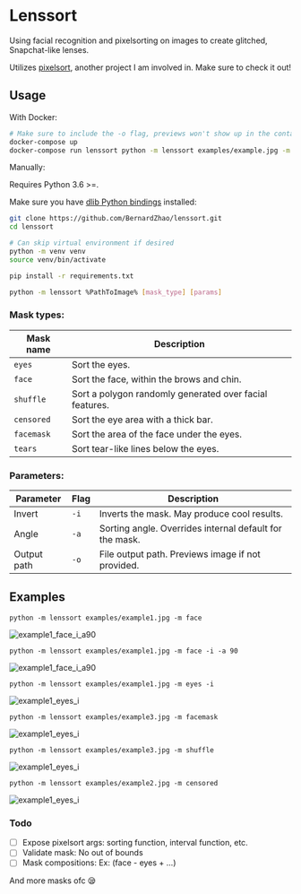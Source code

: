 # Lenssort

Using facial recognition and pixelsorting on images to create glitched, Snapchat-like lenses.

Utilizes [pixelsort](https://github.com/satyarth/pixelsort), another project I am involved in. Make sure to check it out!

## Usage

With Docker:

```bash
# Make sure to include the -o flag, previews won't show up in the container.
docker-compose up
docker-compose run lenssort python -m lenssort examples/example.jpg -m face -o example_result.png
```

Manually:

Requires Python 3.6 >=.

Make sure you have [dlib Python bindings](https://gist.github.com/ageitgey/629d75c1baac34dfa5ca2a1928a7aeaf) installed: 

```bash
git clone https://github.com/BernardZhao/lenssort.git
cd lenssort

# Can skip virtual environment if desired
python -m venv venv 
source venv/bin/activate

pip install -r requirements.txt

python -m lenssort %PathToImage% [mask_type] [params]
```

### Mask types:

Mask name | Description
----------|------------
`eyes`    | Sort the eyes.
`face`    | Sort the face, within the brows and chin.
`shuffle` | Sort a polygon randomly generated over facial features.
`censored`| Sort the eye area with a thick bar.
`facemask`| Sort the area of the face under the eyes.
`tears`   | Sort tear-like lines below the eyes.

### Parameters:

Parameter   | Flag 	| Description
------------|-------|------------
Invert      | `-i`	| Inverts the mask. May produce cool results.
Angle       | `-a`	| Sorting angle. Overrides internal default for the mask.
Output path | `-o`	| File output path. Previews image if not provided.


## Examples

`python -m lenssort examples/example1.jpg -m face`

![example1_face_i_a90](/examples/results/example1_face.png)


`python -m lenssort examples/example1.jpg -m face -i -a 90`

![example1_face_i_a90](/examples/results/example1_face_i_a90.png)


`python -m lenssort examples/example1.jpg -m eyes -i`

![example1_eyes_i](/examples/results/example1_eyes_i.png)


`python -m lenssort examples/example3.jpg -m facemask`

![example1_eyes_i](/examples/results/example3_facemask.png)


`python -m lenssort examples/example3.jpg -m shuffle`

![example1_eyes_i](/examples/results/example3_shuffle.png)


`python -m lenssort examples/example2.jpg -m censored`

![example1_eyes_i](/examples/results/example2_censored.png)

### Todo
- [ ] Expose pixelsort args: sorting function, interval function, etc.
- [ ] Validate mask: No out of bounds
- [ ] Mask compositions: Ex: (face - eyes + ...)

And more masks ofc 😪